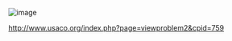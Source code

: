 ![image](https://github.com/froge159/usaco_training/assets/87875402/8458a49f-3698-46f3-949c-e673e73a57ba)

http://www.usaco.org/index.php?page=viewproblem2&cpid=759
